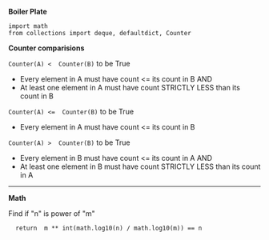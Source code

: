 **Boiler Plate**

```
import math
from collections import deque, defaultdict, Counter

```






**Counter comparisions**


`Counter(A) <  Counter(B)` to be True

- Every element in A must have count <= its count in B 
AND
- At least one element in A must have count STRICTLY LESS than its count in B


`Counter(A) <=  Counter(B)` to be True

- Every element in A must have count <= its count in B 


`Counter(A) >  Counter(B)` to be True

- Every element in B must have count <= its count in A
AND
- At least one element in B must have count STRICTLY LESS than its count in A

---


**Math**

Find if "n" is power of "m"


```   return  m ** int(math.log10(n) / math.log10(m)) == n ```




